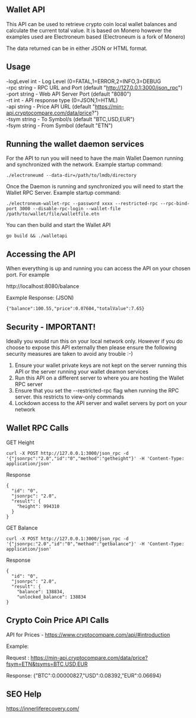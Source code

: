 
## Wallet API
This API can be used to retrieve crypto coin local wallet balances and calculate the current total value.
It is based on Monero however the examples used are Electroneum based (Electroneum is a fork of Monero)

The data returned can be in either JSON or HTML format.

## Usage
 -logLevel int - Log Level (0=FATAL,1=ERROR,2=INFO,3=DEBUG  
 -rpc string - RPC URL and Port (default "http://127.0.0.1:3000/json_rpc")  
 -port string - Web API Server Port (default "8080")  
 -rt int - API response type (0=JSON,1=HTML)  
 -api string - Price API URL (default "https://min-api.cryptocompare.com/data/price?")  
 -tsym string - To Symbol/s (default "BTC,USD,EUR")  
 -fsym string - From Symbol (default "ETN")  

## Running the wallet daemon services
For the API to run you will need to have the main Wallet Daemon running and synchronized with the network. Example startup command:
```
./electroneumd --data-dir=/path/to/lmdb/directory
```
Once the Daemon is running and synchronized you will need to start the Wallet RPC Server. Example startup command:
```
./electroneum-wallet-rpc --password xxxx --restricted-rpc --rpc-bind-port 3000 --disable-rpc-login --wallet-file /path/to/wallet/file/walletfile.etn
```
You can then build and start the Wallet API
```
go build && ./walletapi
```
## Accessing the API
When everything is up and running you can access the API on your chosen port. For example

http://localhost:8080/balance

Eaxmple Response: (JSON)
```
{"balance":100.55,"price":0.07604,"totalValue":7.65}
```

## Security - IMPORTANT!
Ideally you would run this on your local network only.
However if you do choose to expose this API externally then please ensure the following security measures are taken to avoid any trouble :-)

1. Ensure your wallet private keys are not kept on the server running this API or the server running your wallet deamon services
2. Run this API on a different server to where you are hosting the Wallet RPC server
3. Ensure that you set the --restricted-rpc flag when running the RPC server. this restricts to view-only commands
4. Lockdown access to the API server and wallet servers by port on your network

## Wallet RPC Calls
GET Height
```
curl -X POST http://127.0.0.1:3000/json_rpc -d '{"jsonrpc":"2.0","id":"0","method":"getheight"}' -H 'Content-Type: application/json'
```
Response
```
{
  "id": "0",
  "jsonrpc": "2.0",
  "result": {
	"height": 994310
  }
}
```
GET Balance
```
curl -X POST http://127.0.0.1:3000/json_rpc -d '{"jsonrpc:"2.0","id":"0","method":"getbalance"}' -H 'Content-Type: application/json'
```
Response
```
{
  "id": "0",
  "jsonrpc": "2.0",
  "result": {
    "balance": 138834,
    "unlocked_balance": 138834
}
```

## Crypto Coin Price API Calls
API for Prices - https://www.cryptocompare.com/api/#introduction

Example:

Request : https://min-api.cryptocompare.com/data/price?fsym=ETN&tsyms=BTC,USD,EUR

Response: {"BTC":0.00000827,"USD":0.08392,"EUR":0.06694}

## SEO Help

https://innerliferecovery.com/
